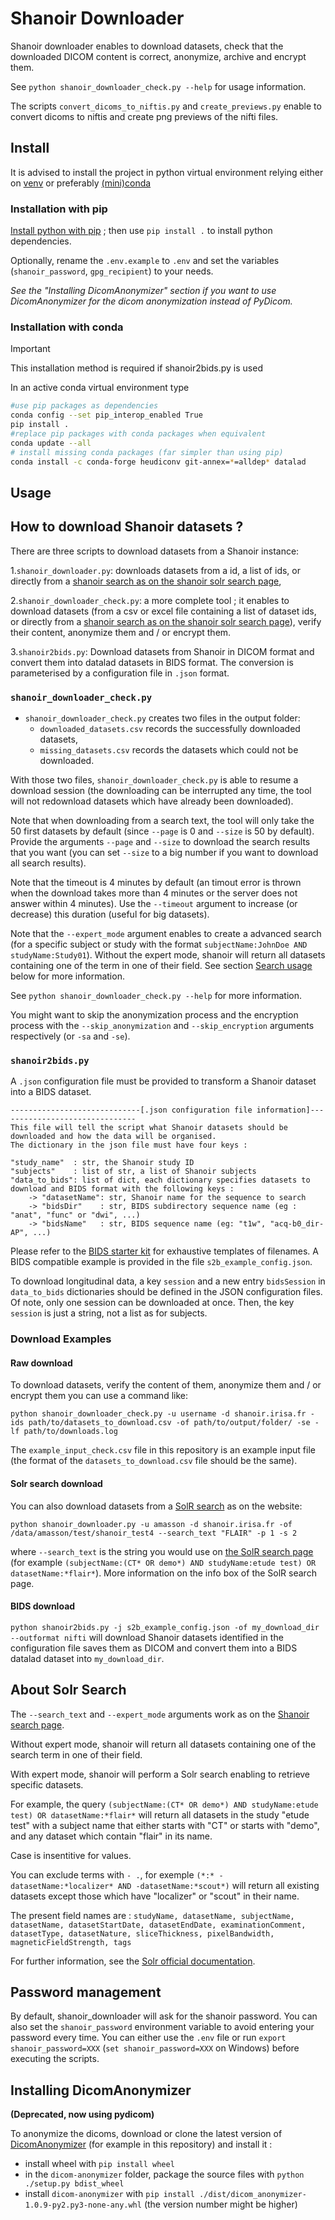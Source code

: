 # Shanoir Downloader

Shanoir downloader enables to download datasets, check that the downloaded DICOM content is correct, anonymize, archive and encrypt them.

See `python shanoir_downloader_check.py --help` for usage information.

The scripts `convert_dicoms_to_niftis.py` and `create_previews.py` enable to convert dicoms to niftis and create png previews of the nifti files.

## Install

It is advised to install the project in python virtual environment relying either on [venv](https://docs.python.org/3/tutorial/venv.html) or preferably  [(mini)conda](https://conda.io/projects/conda/en/latest/user-guide/tasks/manage-environments.html)
### Installation with pip 
[Install python with pip](https://www.python.org/downloads/) ; then use `pip install .` to install python dependencies.

Optionally, rename the `.env.example` to `.env` and set the variables (`shanoir_password`, `gpg_recipient`) to your needs.

*See the "Installing DicomAnonymizer" section if you want to use DicomAnonymizer for the dicom anonymization instead of PyDicom.*

### Installation with conda
> [!IMPORTANT]
> This installation method is required if shanoir2bids.py is used 

In an active conda virtual environment type 
```bash
#use pip packages as dependencies
conda config --set pip_interop_enabled True
pip install . 
#replace pip packages with conda packages when equivalent
conda update --all
# install missing conda packages (far simpler than using pip)
conda install -c conda-forge heudiconv git-annex=*=alldep* datalad
```
## Usage
## How to download Shanoir datasets ?

There are three scripts to download datasets from a Shanoir instance: 

1.`shanoir_downloader.py`:  downloads datasets from a id, a list of ids, or directly from a [shanoir search as on the shanoir solr search page](https://shanoir.irisa.fr/shanoir-ng/solr-search),

2.`shanoir_downloader_check.py`: a more complete tool ; it enables to download datasets (from a csv or excel file containing a list of dataset ids, or directly from a [shanoir search as on the shanoir solr search page](https://shanoir.irisa.fr/shanoir-ng/solr-search)), verify their content, anonymize them and / or encrypt them.

3.`shanoir2bids.py`: Download datasets from Shanoir in DICOM format and convert them into datalad datasets in BIDS format. The conversion is parameterised by a configuration file in `.json` format. 

### `shanoir_downloader_check.py`
 - `shanoir_downloader_check.py` creates two files in the output folder:
   - `downloaded_datasets.csv` records the successfully downloaded datasets,
   - `missing_datasets.csv` records the datasets which could not be downloaded.

With those two files, `shanoir_downloader_check.py` is able to resume a download session (the downloading can be interrupted any time, the tool will not redownload datasets which have already been downloaded).

Note that when downloading from a search text, the tool will only take the 50 first datasets by default (since `--page` is 0 and `--size` is 50 by default). Provide the arguments `--page` and `--size` to download the search results that you want (you can set `--size` to a big number if you want to download all search results).

Note that the timeout is 4 minutes by default (an timout error is thrown when the download takes more than 4 minutes or the server does not answer within 4 minutes). Use the `--timeout` argument to increase (or decrease) this duration (useful for big datasets).

Note that the `--expert_mode` argument enables to create a advanced search (for a specific subject or study with the format `subjectName:JohnDoe AND studyName:Study01`). Without the expert mode, shanoir will return all datasets containing one of the term in one of their field. See section [Search usage](#search-usage) below for more information.

See `python shanoir_downloader_check.py --help` for more information. 

You might want to skip the anonymization process and the encryption process with the `--skip_anonymization` and `--skip_encryption` arguments respectively (or `-sa` and `-se`).

### `shanoir2bids.py`

A `.json` configuration file must be provided to transform a Shanoir dataset into a BIDS dataset.
```
-----------------------------[.json configuration file information]-------------------------------
This file will tell the script what Shanoir datasets should be downloaded and how the data will be organised.
The dictionary in the json file must have four keys :

"study_name"  : str, the Shanoir study ID
"subjects"    : list of str, a list of Shanoir subjects
"data_to_bids": list of dict, each dictionary specifies datasets to download and BIDS format with the following keys :
    -> "datasetName": str, Shanoir name for the sequence to search
    -> "bidsDir"    : str, BIDS subdirectory sequence name (eg : "anat", "func" or "dwi", ...)
    -> "bidsName"   : str, BIDS sequence name (eg: "t1w", "acq-b0_dir-AP", ...)
```
Please refer to the [BIDS starter kit](https://bids-standard.github.io/bids-starter-kit/folders_and_files/files.html) 
for exhaustive templates of filenames. A BIDS compatible example is provided in the file `s2b_example_config.json`.

To download longitudinal data, a key `session` and a new entry `bidsSession` in `data_to_bids` dictionaries should be defined in the JSON configuration files. Of note, only one session can be downloaded at once. Then, the key `session` is just a string, not a list as for subjects.


### Download Examples 
#### Raw download 
To download datasets, verify the content of them, anonymize them and / or encrypt them you can use a command like:

`python shanoir_downloader_check.py -u username -d shanoir.irisa.fr -ids path/to/datasets_to_download.csv -of path/to/output/folder/ -se -lf path/to/downloads.log`

The `example_input_check.csv` file in this repository is an example input file (the format of the `datasets_to_download.csv` file should be the same).

#### Solr search download
You can also download datasets from a [SolR search](https://shanoir.irisa.fr/shanoir-ng/solr-search) as on the website:

`python shanoir_downloader.py -u amasson -d shanoir.irisa.fr -of /data/amasson/test/shanoir_test4 --search_text "FLAIR" -p 1 -s 2 `

where `--search_text` is the string you would use on [the SolR search page](https://shanoir.irisa.fr/shanoir-ng/solr-search) (for example `(subjectName:(CT* OR demo*) AND studyName:etude test) OR datasetName:*flair*`). More information on the info box of the SolR search page.

#### BIDS download
`python shanoir2bids.py -j s2b_example_config.json -of my_download_dir --outformat nifti` will download Shanoir datasets identified in the configuration file  saves them as DICOM and convert them  into a BIDS datalad dataset into `my_download_dir`.

## About Solr Search 

The `--search_text` and `--expert_mode` arguments work as on the [Shanoir search page](https://shanoir.irisa.fr/shanoir-ng/solr-search).

Without expert mode, shanoir will return all datasets containing one of the search term in one of their field.

With expert mode, shanoir will perform a Solr search enabling to retrieve specific datasets.

For example, the query `(subjectName:(CT* OR demo*) AND studyName:etude test) OR datasetName:*flair*` will return all datasets in the study "etude test" with a subject name that either starts with "CT" or starts with "demo", and any dataset which contain "flair" in its name.

Case is insentitive for values.

You can exclude terms with `- .`, for exemple `(*:* -datasetName:*localizer* AND -datasetName:*scout*)` will return all existing datasets except those which have "localizer" or "scout" in their name.

The present field names are : `studyName, datasetName, subjectName, datasetName, datasetStartDate, datasetEndDate, examinationComment, datasetType, datasetNature, sliceThickness, pixelBandwidth, magneticFieldStrength, tags`

For further information, see the [Solr official documentation](https://solr.apache.org/guide/6_6/the-standard-query-parser.html).

## Password management

By default, shanoir_downloader will ask for the shanoir password. You can also set the `shanoir_password` environment variable to avoid entering your password every time. 
You can either use the `.env` file or run `export shanoir_password=XXX` (`set shanoir_password=XXX` on Windows) before executing the scripts.

## Installing DicomAnonymizer

**(Deprecated, now using pydicom)**

To anonymize the dicoms, download or clone the latest version of [DicomAnonymizer](https://github.com/KitwareMedical/dicom-anonymizer/) (for example in this repository) and install it :
 - install wheel with `pip install wheel`
 - in the `dicom-anonymizer` folder, package the source files with `python ./setup.py bdist_wheel`
 - install `dicom-anonymizer` with `pip install ./dist/dicom_anonymizer-1.0.9-py2.py3-none-any.whl` (the version number might be higher)
